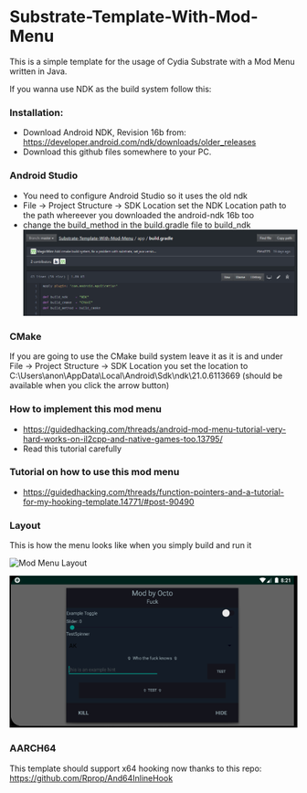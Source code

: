 # Substrate-Template-With-Mod-Menu

This is a simple template for the usage of Cydia Substrate with a Mod Menu written in Java.

If you wanna use NDK as the build system follow this:

### Installation:
* Download Android NDK, Revision 16b from: https://developer.android.com/ndk/downloads/older_releases
* Download this github files somewhere to your PC.

### Android Studio

* You need to configure Android Studio so it uses the old ndk
* File -> Project Structure -> SDK Location set the NDK Location path to the path whereever you downloaded the android-ndk 16b too
* change the build_method in the build.gradle file to build_ndk
![Mod Menu Layout](Images/BuildSystem.PNG)

### CMake
If you are going to use the CMake build system leave it as it is and under
File -> Project Structure -> SDK Location you set the location to C:\Users\anon\AppData\Local\Android\Sdk\ndk\21.0.6113669
(should be available when you click the arrow button)

### How to implement this mod menu 
* https://guidedhacking.com/threads/android-mod-menu-tutorial-very-hard-works-on-il2cpp-and-native-games-too.13795/
* Read this tutorial carefully 

### Tutorial on how to use this mod menu
* https://guidedhacking.com/threads/function-pointers-and-a-tutorial-for-my-hooking-template.14771/#post-90490

### Layout
This is how the menu looks like when you simply build and run it 

![Mod Menu Layout](Images/MenuShowcase.gif)

![Mod Menu Layout](Images/ModMenu.PNG)
### AARCH64
This template should support x64 hooking now thanks to this repo:
https://github.com/Rprop/And64InlineHook
